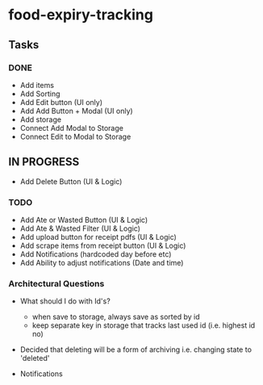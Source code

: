 # food-expiry-tracking

## Tasks

### DONE
- Add items
- Add Sorting
- Add Edit button (UI only)
- Add Add Button + Modal (UI only)
- Add storage
- Connect Add Modal to Storage
- Connect Edit to Modal to Storage

## IN PROGRESS
- Add Delete Button (UI & Logic)


### TODO
- Add Ate or Wasted Button (UI & Logic)
- Add Ate & Wasted Filter (UI & Logic)
- Add upload button for receipt pdfs (UI & Logic)
- Add scrape items from receipt button (UI & Logic)
- Add Notifications (hardcoded day before etc)
- Add Ability to adjust notifications (Date and time)


### Architectural Questions

- What should I do with Id's?
  - when save to storage, always save as sorted by id
  - keep separate key in storage that tracks last used id (i.e. highest id no)
- Decided that deleting will be a form of archiving i.e. changing state to 'deleted'

- Notifications